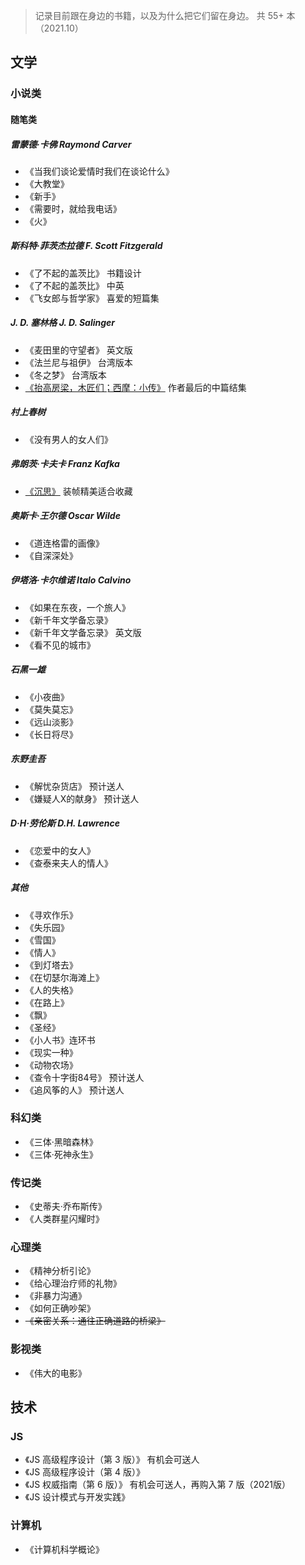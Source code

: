 
> 记录目前跟在身边的书籍，以及为什么把它们留在身边。
> 共 55+ 本（2021.10）

## 文学

### 小说类

#### 随笔类

##### 雷蒙德·卡佛 Raymond Carver

* 《当我们谈论爱情时我们在谈论什么》
* 《大教堂》
* 《新手》
* 《需要时，就给我电话》
* 《火》

##### 斯科特·菲茨杰拉德 F. Scott Fitzgerald

* 《了不起的盖茨比》 书籍设计
* 《了不起的盖茨比》 中英
* 《飞女郎与哲学家》 喜爱的短篇集

##### J. D. 塞林格 J. D. Salinger

* 《麦田里的守望者》 英文版
* 《法兰尼与祖伊》 台湾版本
* 《冬之梦》 台湾版本
* [《抬高房梁，木匠们；西摩：小传》](https://book.douban.com/subject/26905153/) 作者最后的中篇结集

##### 村上春树

* 《没有男人的女人们》

##### 弗朗茨·卡夫卡 Franz Kafka

* [《沉思》](https://book.douban.com/subject/35218473/) 装帧精美适合收藏

##### 奥斯卡·王尔德 Oscar Wilde

* 《道连格雷的画像》
* 《自深深处》

##### 伊塔洛·卡尔维诺 Italo Calvino

* 《如果在东夜，一个旅人》
* 《新千年文学备忘录》
* 《新千年文学备忘录》 英文版
* 《看不见的城市》

##### 石黑一雄

* 《小夜曲》
* 《莫失莫忘》
* 《远山淡影》
* 《长日将尽》

##### 东野圭吾

* 《解忧杂货店》 预计送人
* 《嫌疑人X的献身》 预计送人

##### D·H·劳伦斯 D.H. Lawrence

* 《恋爱中的女人》
* 《查泰来夫人的情人》

##### 其他

* 《寻欢作乐》
* 《失乐园》
* 《雪国》
* 《情人》
* 《到灯塔去》
* 《在切瑟尔海滩上》
* 《人的失格》
* 《在路上》
* 《飘》
* 《圣经》
* 《小人书》连环书
* 《现实一种》
* 《动物农场》
* 《查令十字街84号》 预计送人
* 《追风筝的人》 预计送人

### 科幻类

* 《三体·黑暗森林》
* 《三体·死神永生》

### 传记类

* 《史蒂夫·乔布斯传》
* 《人类群星闪耀时》

### 心理类

* 《精神分析引论》
* 《给心理治疗师的礼物》
* 《非暴力沟通》
* 《如何正确吵架》
* ~~《亲密关系：通往正确道路的桥梁》~~

### 影视类

* 《伟大的电影》

## 技术

### JS

* 《JS 高级程序设计（第 3 版）》 有机会可送人
* 《JS 高级程序设计（第 4 版）》
* 《JS 权威指南（第 6 版）》 有机会可送人，再购入第 7 版（2021版）
* 《JS 设计模式与开发实践》

### 计算机

* 《计算机科学概论》
